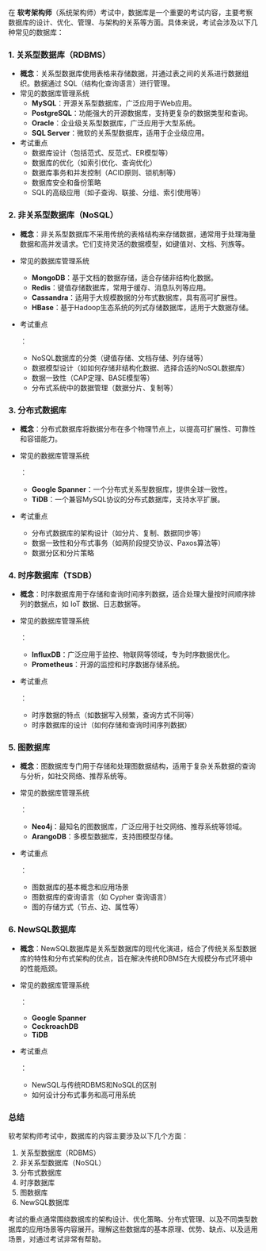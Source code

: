 在 **软考架构师**（系统架构师）考试中，数据库是一个重要的考试内容，主要考察数据库的设计、优化、管理、与架构的关系等方面。具体来说，考试会涉及以下几种常见的数据库：

### 1. **关系型数据库（RDBMS）**

- **概念**：关系型数据库使用表格来存储数据，并通过表之间的关系进行数据组织。数据通过 SQL（结构化查询语言）进行管理。
- 常见的数据库管理系统
  - **MySQL**：开源关系型数据库，广泛应用于Web应用。
  - **PostgreSQL**：功能强大的开源数据库，支持更复杂的数据类型和查询。
  - **Oracle**：企业级关系型数据库，广泛应用于大型系统。
  - **SQL Server**：微软的关系型数据库，适用于企业级应用。
- 考试重点
  - 数据库设计（包括范式、反范式、ER模型等）
  - 数据库的优化（如索引优化、查询优化）
  - 数据库事务和并发控制（ACID原则、锁机制等）
  - 数据库安全和备份策略
  - SQL的高级应用（如子查询、联接、分组、索引使用等）

### 2. **非关系型数据库（NoSQL）**

- **概念**：非关系型数据库不采用传统的表格结构来存储数据，通常用于处理海量数据和高并发请求。它们支持灵活的数据模型，如键值对、文档、列族等。

- 常见的数据库管理系统

  - **MongoDB**：基于文档的数据存储，适合存储非结构化数据。
  - **Redis**：键值存储数据库，常用于缓存、消息队列等应用。
  - **Cassandra**：适用于大规模数据的分布式数据库，具有高可扩展性。
  - **HBase**：基于Hadoop生态系统的列式存储数据库，适用于大数据存储。

- 考试重点

  ：

  - NoSQL数据库的分类（键值存储、文档存储、列存储等）
  - 数据模型设计（如如何存储非结构化数据、选择合适的NoSQL数据库）
  - 数据一致性（CAP定理、BASE模型等）
  - 分布式系统中的数据管理（数据分片、复制等）

### 3. **分布式数据库**

- **概念**：分布式数据库将数据分布在多个物理节点上，以提高可扩展性、可靠性和容错能力。

- 常见的数据库管理系统

  ：

  - **Google Spanner**：一个分布式关系型数据库，提供全球一致性。
  - **TiDB**：一个兼容MySQL协议的分布式数据库，支持水平扩展。

- 考试重点

  - 分布式数据库的架构设计（如分片、复制、数据同步等）
  - 数据一致性和分布式事务（如两阶段提交协议、Paxos算法等）
  - 数据分区和分片策略

### 4. **时序数据库（TSDB）**

- **概念**：时序数据库用于存储和查询时间序列数据，适合处理大量按时间顺序排列的数据点，如 IoT 数据、日志数据等。

- 常见的数据库管理系统

  ：

  - **InfluxDB**：广泛应用于监控、物联网等领域，专为时序数据优化。
  - **Prometheus**：开源的监控和时序数据存储系统。

- 考试重点

  ：

  - 时序数据的特点（如数据写入频繁，查询方式不同等）
  - 时序数据库的设计（如何存储和查询时间序列数据）

### 5. **图数据库**

- **概念**：图数据库专门用于存储和处理图数据结构，适用于复杂关系数据的查询与分析，如社交网络、推荐系统等。

- 常见的数据库管理系统

  ：

  - **Neo4j**：最知名的图数据库，广泛应用于社交网络、推荐系统等领域。
  - **ArangoDB**：多模型数据库，支持图模型存储。

- 考试重点

  ：

  - 图数据库的基本概念和应用场景
  - 图数据库的查询语言（如 Cypher 查询语言）
  - 图的存储方式（节点、边、属性等）

### 6. **NewSQL数据库**

- **概念**：NewSQL数据库是关系型数据库的现代化演进，结合了传统关系型数据库的特性和分布式架构的优点，旨在解决传统RDBMS在大规模分布式环境中的性能瓶颈。

- 常见的数据库管理系统

  ：

  - **Google Spanner**
  - **CockroachDB**
  - **TiDB**

- 考试重点

  ：

  - NewSQL与传统RDBMS和NoSQL的区别
  - 如何设计分布式事务和高可用系统

### 总结

软考架构师考试中，数据库的内容主要涉及以下几个方面：

1. 关系型数据库（RDBMS）
2. 非关系型数据库（NoSQL）
3. 分布式数据库
4. 时序数据库
5. 图数据库
6. NewSQL数据库

考试的重点通常围绕数据库的架构设计、优化策略、分布式管理、以及不同类型数据库的应用场景等内容展开。理解这些数据库的基本原理、优势、缺点、以及适用场景，对通过考试非常有帮助。